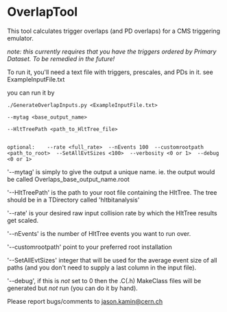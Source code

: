 # OverlapTool

This tool calculates trigger overlaps (and PD overlaps) for a CMS triggering emulator. 

*note: this currently requires that you have the triggers ordered by Primary Dataset. To be remedied in the future!*

To run it, you'll need a text file with triggers, prescales, and PDs in it. 
see ExampleInputFile.txt

you can run it by 

```` 
./GenerateOverlapInputs.py <ExampleInputFile.txt> 

--mytag <base_output_name> 

--HltTreePath <path_to_HltTree_file> 


optional:    --rate <full_rate>  --nEvents 100  --customrootpath <path_to_root>  --SetAllEvtSizes <100>  --verbosity <0 or 1>  --debug <0 or 1>

```` 

'--mytag' is simply to give the output a unique name.  ie. the output would be called Overlaps_base_output_name.root

'--HltTreePath' is the path to your root file containing the HltTree. The tree should be in a TDirectory called 'hltbitanalysis'

'--rate' is your desired raw input collision rate by which the HltTree results get scaled. 

'--nEvents' is the number of HltTree events you want to run over. 

'--customrootpath' point to your preferred root installation

'--SetAllEvtSizes' integer that will be used for the average event size of all paths (and you don't need to supply a last column in the input file).

'--debug', if this is *not* set to 0 then the .C(.h) MakeClass files will be generated but *not* run (you can do it by hand).

Please report bugs/comments to jason.kamin@cern.ch 

